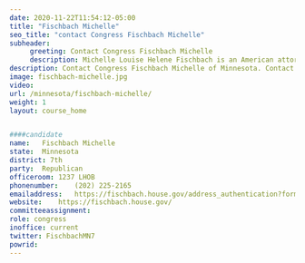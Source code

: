 ```yaml
---
date: 2020-11-22T11:54:12-05:00
title: "Fischbach Michelle"
seo_title: "contact Congress Fischbach Michelle"
subheader:
     greeting: Contact Congress Fischbach Michelle 
     description: Michelle Louise Helene Fischbach is an American attorney and politician who is the United States Representative from Minnesota's 7th congressional district. A Republican, Fischbach previously served as the 49th lieutenant governor of Minnesota and as the first female president of the Minnesota Senate.
description: Contact Congress Fischbach Michelle of Minnesota. Contact information for Fischbach Michelle includes email address, phone number, and mailing address.
image: fischbach-michelle.jpg
video: 
url: /minnesota/fischbach-michelle/
weight: 1
layout: course_home


####candidate
name:	Fischbach Michelle
state:	Minnesota
district: 7th
party:	Republican
officeroom:	1237 LHOB
phonenumber:	(202) 225-2165
emailaddress:	https://fischbach.house.gov/address_authentication?form=/contact
website:	https://fischbach.house.gov/
committeeassignment: 
role: congress
inoffice: current
twitter: FischbachMN7
powrid: 
---
```


